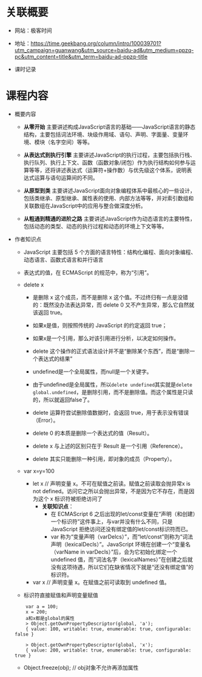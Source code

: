 # 关联概要

* 网站：极客时间
* 地址：https://time.geekbang.org/column/intro/100039701?utm_campaign=guanwang&utm_source=baidu-ad&utm_medium=ppzq-pc&utm_content=title&utm_term=baidu-ad-ppzq-title

* 课时记录


# 课程内容

* 概要内容

    + **从零开始** 主要讲述构成JavaScript语言的基础——JavaScript语言的静态结构，主要包括词法环境、块级作用域、语句、声明、字面量、变量环境、模块（名字空间）等等。

    + **从表达式到执行引擎** 主要讲述JavaScript的执行过程，主要包括执行栈、执行队列、执行上下文、函数（函数对象/闭包）作为执行结构如何参与运算等等，还将讲述表达式（运算符+操作数）与优先级这个体系，说明表达式运算与语句运算间的不同。

    + **从原型到类** 主要讲述JavaScript面向对象编程体系中最核心的一些设计，包括类继承、原型继承、属性表的使用、内部方法等等，并对索引数组和关联数组在JavaScript中的应用与整合做深度分析。

    + **从粗通到精通的进阶之路** 主要讲述JavaScript作为动态语言的主要特性，包括动态的类型、动态的执行过程和动态的环境上下文等等。
    
* 作者知识点
    + JavaScript 主要包括 5 个方面的语言特性：结构化编程、面向对象编程、动态语言、函数式语言和并行语言

    + 表达式的值，在 ECMAScript 的规范中，称为“引用”。
    + delete x
        - 是删除 x 这个成员，而不是删除 x 这个值。不过终归有一点是没错的：既然没办法表达异常，而 delete 0 又不产生异常，那么它自然就该返回 true。
        - 如果x是值，则按照传统的 JavaScript 的约定返回 true；
        - 如果x是一个引用，那么对该引用进行分析，以决定如何操作。
        - delete 这个操作的正式语法设计并不是“删除某个东西”，而是“删除一个表达式的结果”
        - undefined是一个全局属性，而null是一个关键字。
        - 由于undefined是全局属性，所以`delete undefined`其实就是`delete global.undefined`，是删除引用，而不是删除值。而这个属性是只读的，所以就返回false了。
        
        - delete 运算符尝试删除值数据时，会返回 true，用于表示没有错误（Error）。
        - delete 0 的本质是删除一个表达式的值（Result）。
        - delete x 与上述的区别只在于 Result 是一个引用（Reference）。
        - delete 其实只能删除一种引用，即对象的成员（Property）。
    
    + var x=y=100
        - let x // 声明变量 x。不可在赋值之前读。赋值之前读取会抛异常x is not defined。访问它之所以会抛出异常，不是因为它不存在，而是因为这个 x 标识符被拒绝访问了
            * **关联知识点**：
                + 在 ECMAScript 6 之后出现的let/const变量在“声明（和创建）一个标识符”这件事上，与var并没有什么不同，只是 JavaScript 拒绝访问还没有绑定值的let/const标识符而已。
                + var 称为“变量声明（varDelcs）”，而“let/const”则称为“词法声明（lexicalDecls）”。JavaScript 环境在创建一个“变量名（varName in varDecls）”后，会为它初始化绑定一个 undefined 值，而”词法名字（lexicalNames）”在创建之后就没有这项待遇，所以它们在缺省情况下就是“还没有绑定值”的标识符。
        - var x // 声明变量 x。在赋值之前可读取到 undefined 值。
    
    + 标识符直接赋值和声明变量赋值
    ```
        var a = 100;
        x = 200;
        a和x都是global的属性
        > Object.getOwnPropertyDescriptor(global, 'a');
        { value: 100, writable: true, enumerable: true, configurable: false }
        
        > Object.getOwnPropertyDescriptor(global, 'x');
        { value: 200, writable: true, enumerable: true, configurable: true }
    ```
    
    + Object.freeze(obj); // obj对象不允许再添加属性
    
    
    
    
    
    
    
    
    
    
    
    
    
    
    
    
    
    
    
    
    